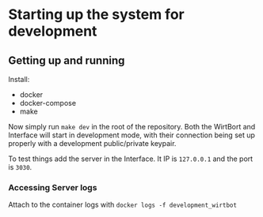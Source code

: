 # Starting up the system for development
## Getting up and running

Install:

- docker
- docker-compose
- make

Now simply run `make dev` in the root of the repository.
Both the WirtBort and Interface will start in development mode, with their connection being set up properly with a development public/private keypair.

To test things add the server in the Interface. It IP is `127.0.0.1` and the port is `3030`.

### Accessing Server logs
Attach to the container logs with `docker logs -f development_wirtbot`